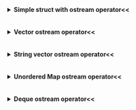 <details>
  <summary><b>Simple struct with ostream operator<<</b></summary><p>
  
```c++
#include <ostream>

struct ValueIndexPair {
  int value = -1;
  int index = -1;
};

std::ostream& operator<<(std::ostream& os, const ValueIndexPair p) {
  os << "(" << p.value << ", " << p.index << ")";
  return os;
}
```
</p></details><br/>

<br/>

<details>
  <summary><b>Vector ostream operator<<</b></summary><p>
  
```c++
#include <ostream>
#include <vector>

template <typename T>
std::ostream& operator<<(std::ostream& os, const std::vector<T>& v) {
  os << "[ ";
  for (size_t i = 0; i < v.size(); i++) {
    os << v[i];
    if (i + 1 < v.size()) {
      os << ", ";
    }
  }
  os << " ]";
  return os;
}
```
</p></details><br/>

<br/>

<details>
  <summary><b>String vector ostream operator<<</b></summary><p>
  
```c++
#include <ostream>
#include <vector>

std::ostream& operator<<(std::ostream& os, const std::vector<std::string> v) {
  os << "[";
  for (size_t i = 0; i < v.size(); ++i) {
    os << "\"" << v[i] << "\"";
    if (i + 1 < v.size()) {
      os << ", ";
    }
  }
  os << "]";
  return os;
}
```
</p></details><br/>

<br/>

<details>
  <summary><b>Unordered Map ostream operator<<</b></summary><p>
  
```c++
#include <ostream>
#include <unordered_map>

template <typename K, typename V>
std::ostream& operator<<(std::ostream& os, const std::unordered_map<K, V>& map) {
  os << "{ ";
  size_t count = 0;
  for (const std::pair<K, V>& item : map) {
    os << item.first << ": " << item.second;
    if (count + 1 < map.size()) {
      os << ", ";
    }
    ++count;
  }
  os << " }";
  return os;
}
```
</p></details><br/>

<br/>

<details>
  <summary><b>Deque ostream operator<<</b></summary><p>
  
```c++
#include <ostream>
#include <deque>

template <typename T>
std::ostream& operator<<(std::ostream& os, const std::deque<T>& q) {
  os << "[ ";
  for (T el : q) {
    os << el << " ";
  }
  os << "]";
  return os;
}
```
</p></details><br/>

<br/>

